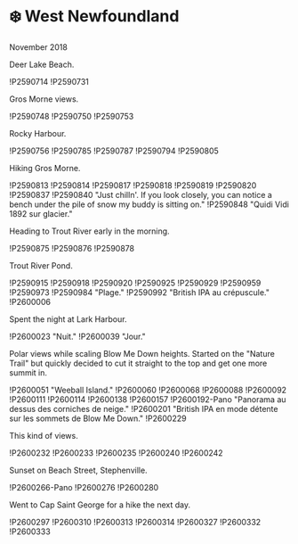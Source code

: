 # ❄️ West Newfoundland
November 2018

Deer Lake Beach.

!P2590714
!P2590731

Gros Morne views.

!P2590748
!P2590750
!P2590753

Rocky Harbour.

!P2590756
!P2590785
!P2590787
!P2590794
!P2590805

Hiking Gros Morne.

!P2590813
!P2590814
!P2590817
!P2590818
!P2590819
!P2590820
!P2590837
!P2590840 "Just chilln'. If you look closely, you can notice a bench under the pile of snow my buddy is sitting on."
!P2590848 "Quidi Vidi 1892 sur glacier."

Heading to Trout River early in the morning.

!P2590875
!P2590876
!P2590878

Trout River Pond.

!P2590915
!P2590918
!P2590920
!P2590925
!P2590929
!P2590959
!P2590973
!P2590984 "Plage."
!P2590992 "British IPA au crépuscule."
!P2600006

Spent the night at Lark Harbour.

!P2600023 "Nuit."
!P2600039 "Jour."

Polar views while scaling Blow Me Down heights. Started on the "Nature
Trail" but quickly decided to cut it straight to the top and get one
more summit in.

!P2600051 "Weeball Island."
!P2600060
!P2600068
!P2600088
!P2600092
!P2600111
!P2600114
!P2600138
!P2600157
!P2600192-Pano "Panorama au dessus des corniches de neige."
!P2600201 "British IPA en mode détente sur les sommets de Blow Me Down."
!P2600229

This kind of views.

!P2600232
!P2600233
!P2600235
!P2600240
!P2600242

Sunset on Beach Street, Stephenville.

!P2600266-Pano
!P2600276
!P2600280

Went to Cap Saint George for a hike the next day.

!P2600297
!P2600310
!P2600313
!P2600314
!P2600327
!P2600332
!P2600333
